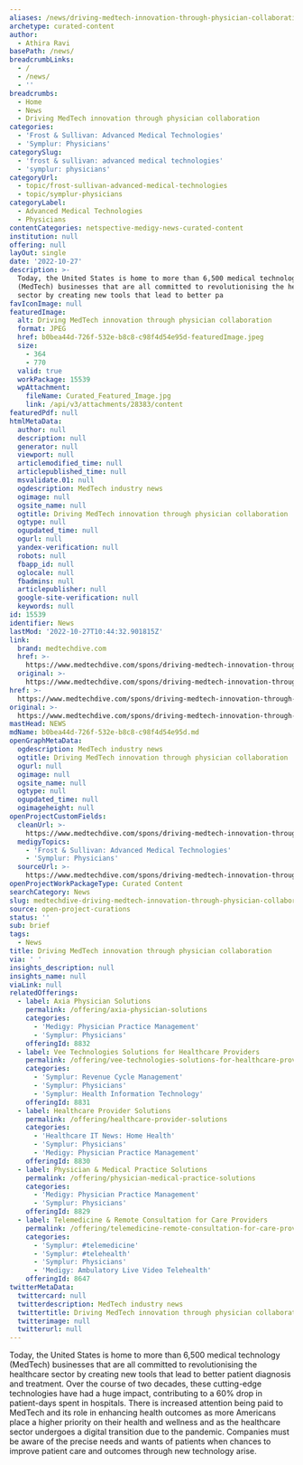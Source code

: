 ```yaml
---
aliases: /news/driving-medtech-innovation-through-physician-collaboration
archetype: curated-content
author:
  - Athira Ravi
basePath: /news/
breadcrumbLinks:
  - /
  - /news/
  - ''
breadcrumbs:
  - Home
  - News
  - Driving MedTech innovation through physician collaboration
categories:
  - 'Frost & Sullivan: Advanced Medical Technologies'
  - 'Symplur: Physicians'
categorySlug:
  - 'frost & sullivan: advanced medical technologies'
  - 'symplur: physicians'
categoryUrl:
  - topic/frost-sullivan-advanced-medical-technologies
  - topic/symplur-physicians
categoryLabel:
  - Advanced Medical Technologies
  - Physicians
contentCategories: netspective-medigy-news-curated-content
institution: null
offering: null
layOut: single
date: '2022-10-27'
description: >-
  Today, the United States is home to more than 6,500 medical technology
  (MedTech) businesses that are all committed to revolutionising the healthcare
  sector by creating new tools that lead to better pa
favIconImage: null
featuredImage:
  alt: Driving MedTech innovation through physician collaboration
  format: JPEG
  href: b0bea44d-726f-532e-b8c8-c98f4d54e95d-featuredImage.jpeg
  size:
    - 364
    - 770
  valid: true
  workPackage: 15539
  wpAttachment:
    fileName: Curated_Featured_Image.jpg
    link: /api/v3/attachments/28383/content
featuredPdf: null
htmlMetaData:
  author: null
  description: null
  generator: null
  viewport: null
  articlemodified_time: null
  articlepublished_time: null
  msvalidate.01: null
  ogdescription: MedTech industry news
  ogimage: null
  ogsite_name: null
  ogtitle: Driving MedTech innovation through physician collaboration
  ogtype: null
  ogupdated_time: null
  ogurl: null
  yandex-verification: null
  robots: null
  fbapp_id: null
  oglocale: null
  fbadmins: null
  articlepublisher: null
  google-site-verification: null
  keywords: null
id: 15539
identifier: News
lastMod: '2022-10-27T10:44:32.901815Z'
link:
  brand: medtechdive.com
  href: >-
    https://www.medtechdive.com/spons/driving-medtech-innovation-through-physician-collaboration/634323/
  original: >-
    https://www.medtechdive.com/spons/driving-medtech-innovation-through-physician-collaboration/634323/
href: >-
  https://www.medtechdive.com/spons/driving-medtech-innovation-through-physician-collaboration/634323/
original: >-
  https://www.medtechdive.com/spons/driving-medtech-innovation-through-physician-collaboration/634323/
mastHead: NEWS
mdName: b0bea44d-726f-532e-b8c8-c98f4d54e95d.md
openGraphMetaData:
  ogdescription: MedTech industry news
  ogtitle: Driving MedTech innovation through physician collaboration
  ogurl: null
  ogimage: null
  ogsite_name: null
  ogtype: null
  ogupdated_time: null
  ogimageheight: null
openProjectCustomFields:
  cleanUrl: >-
    https://www.medtechdive.com/spons/driving-medtech-innovation-through-physician-collaboration/634323/
  medigyTopics:
    - 'Frost & Sullivan: Advanced Medical Technologies'
    - 'Symplur: Physicians'
  sourceUrl: >-
    https://www.medtechdive.com/spons/driving-medtech-innovation-through-physician-collaboration/634323/
openProjectWorkPackageType: Curated Content
searchCategory: News
slug: medtechdive-driving-medtech-innovation-through-physician-collaboration
source: open-project-curations
status: ''
sub: brief
tags:
  - News
title: Driving MedTech innovation through physician collaboration
via: ' '
insights_description: null
insights_name: null
viaLink: null
relatedOfferings:
  - label: Axia Physician Solutions
    permalink: /offering/axia-physician-solutions
    categories:
      - 'Medigy: Physician Practice Management'
      - 'Symplur: Physicians'
    offeringId: 8832
  - label: Vee Technologies Solutions for Healthcare Providers
    permalink: /offering/vee-technologies-solutions-for-healthcare-providers
    categories:
      - 'Symplur: Revenue Cycle Management'
      - 'Symplur: Physicians'
      - 'Symplur: Health Information Technology'
    offeringId: 8831
  - label: Healthcare Provider Solutions
    permalink: /offering/healthcare-provider-solutions
    categories:
      - 'Healthcare IT News: Home Health'
      - 'Symplur: Physicians'
      - 'Medigy: Physician Practice Management'
    offeringId: 8830
  - label: Physician & Medical Practice Solutions
    permalink: /offering/physician-medical-practice-solutions
    categories:
      - 'Medigy: Physician Practice Management'
      - 'Symplur: Physicians'
    offeringId: 8829
  - label: Telemedicine & Remote Consultation for Care Providers
    permalink: /offering/telemedicine-remote-consultation-for-care-providers
    categories:
      - 'Symplur: #telemedicine'
      - 'Symplur: #telehealth'
      - 'Symplur: Physicians'
      - 'Medigy: Ambulatory Live Video Telehealth'
    offeringId: 8647
twitterMetaData:
  twittercard: null
  twitterdescription: MedTech industry news
  twittertitle: Driving MedTech innovation through physician collaboration
  twitterimage: null
  twitterurl: null
---
```

<p>Today, the United States is home to more than 6,500 medical technology (MedTech) businesses that are all committed to revolutionising the healthcare sector by creating new tools that lead to better patient diagnosis and treatment. Over the course of two decades, these cutting-edge technologies have had a huge impact, contributing to a 60% drop in patient-days spent in hospitals. There is increased attention being paid to MedTech and its role in enhancing health outcomes as more Americans place a higher priority on their health and wellness and as the healthcare sector undergoes a digital transition due to the pandemic. Companies must be aware of the precise needs and wants of patients when chances to improve patient care and outcomes through new technology arise.&nbsp;</p>